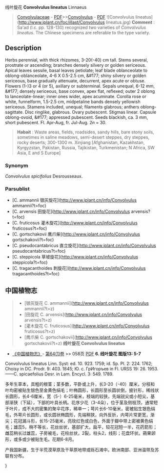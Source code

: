 线叶旋花 **Convolvulus lineatus** Linnaeus

> [Convolvulaceae](http://www.iplant.cn/info/Convolvulaceae?t=foc) - [PDF](http://www.iplant.cn/foc/pdf/Convolvulaceae.pdf)>>[Convolvulus](http://www.iplant.cn/info/Convolvulus?t=foc) - [PDF](http://www.iplant.cn/foc/pdf/Convolvulus.pdf)
![Convolvulus lineatus](http://www.iplant.cn/foc/illast/Convolvulus lineatus.jpg)
> **Comment** : 
> Sa'ad (l.c. pp. 128-130) recognized two varieties of *Convolvulus* *lineatus*. The Chinese specimens are referable to the type variety.

## Description

Herbs perennial, with thick rhizomes, 3-20(-40) cm tall. Stems several, prostrate or ascending; branches densely silvery or golden sericeous. Apical leaves sessile, basal leaves petiolate; leaf blade oblanceolate to oblong-oblanceolate, 4-6 X 0.5-2.5 cm, &amp;#177; shiny silvery or golden sericeous, base gradually attenuate, decurrent, apex acute or obtuse. Flowers (1-)3 or 4 (or 5), axillary or subterminal. Sepals unequal, 6-12 mm, &amp;#177; densely sericeous, base convex, apex flat, reflexed; outer 2 oblong to lanceolate-linear; inner ones wider, apex acuminate. Corolla rose or white, funnelform, 1.5-2.5 cm, midpetaline bands densely yellowish sericeous. Stamens included, unequal; filaments glabrous; anthers oblong-sagittate. Disc ringlike, glabrous. Ovary pubescent. Stigmas linear. Capsule oblong-ovoid, &amp;#177; appressed pubescent. Seeds blackish, ca. 3 mm, short pubescent. Fl. Apr-Aug, fr. Jul-Aug. 2*n* = 30.
> **Habait** : 
> Waste areas, fields, roadsides, sandy hills, bare stony soils, sometimes in saline meadows, semi-desert steppes, dry steppes, rocky deserts; 300-1300 m. Xinjiang [Afghanistan, Kazakhstan, Kyrgyzstan, Pakistan, Russia, Tajikistan, Turkmenistan; N Africa, SW Asia, E and S Europe]

### Synonym
*Convolvulus spicifolius* Desrousseaux.

### Parsublist

* [C.  ammannii  银灰旋花](http://www.iplant.cn/info/Convolvulus ammannii?t=foc)
* [C.  arvensis  田旋花](http://www.iplant.cn/info/Convolvulus arvensis?t=foc)
* [C.  fruticosus  灌木旋花](http://www.iplant.cn/info/Convolvulus fruticosus?t=foc)
* [C.  gortschakovii  鹰爪柴](http://www.iplant.cn/info/Convolvulus gortschakovii?t=foc)
* [C.  pseudocantabricus  直立旋花](http://www.iplant.cn/info/Convolvulus pseudocantabricus?t=foc)
* [C.  steppicola  草坡旋花](http://www.iplant.cn/info/Convolvulus steppicola?t=foc)
* [C.  tragacanthoides  刺旋花](http://www.iplant.cn/info/Convolvulus tragacanthoides?t=foc)
## 中国植物志

> * [银灰旋花  C.  ammannii](http://www.iplant.cn/info/Convolvulus ammannii?t=z)
> * [田旋花  C.  arvensis](http://www.iplant.cn/info/Convolvulus arvensis?t=z)
> * [灌木旋花  C.  fruticosus](http://www.iplant.cn/info/Convolvulus fruticosus?t=z)
> * [鹰爪柴  C.  gortschakovii](http://www.iplant.cn/info/Convolvulus gortschakovii?t=z)
**线叶旋花 Convolvulus lineatus**

* [《中国植物志》](http://www.iplant.cn/frps)- [第64(1)卷](http://www.iplant.cn/frps/vol/64(1)) >> 058页 [PDF](http://www.iplant.cn/frps/pdf/64(1)/058.pdf)
**6. 线叶旋花 图版13: 5-7**

Convolvulus lineatus Linn. Syst: ed. 10. 923. 1759; id. Sp. Pl. 2: 224. 1762; Choisy in DC. Prodr. 9: 403. 1845; Ю. с. ГрИгоръев in Fl. URSS 19: 26. 1953. ——C. spicaefolius Desr. in Lam. Encycl. 3: 549. 1789.

多年生草本，具粗的根茎；茎多数，平卧或上升，长3-20（-40）厘米，分枝和叶均密被贴生银色至金黄色绢毛；叶椭圆形，长圆形至长圆状倒，披针形，稀线状长圆形，长4-6厘米，宽（5-）6-25毫米，枝端的较狭，先端锐尖或小短尖，基部渐狭（下延），下部的叶具长柄。花序少花（3-4朵），位于茎及侧枝顶，通常短于叶片，成不大的密集的聚伞花序，稀单一；萼片长6-10毫米，密被贴生银色绢毛，外萼片长圆形，或长圆状椭圆形，先端稍狭，向外反折，内萼片常更宽，渐尖；花冠漏斗形，长15-25毫米，亮玫红色或白色，外面于瓣中带上密被黄色绢毛；雄蕊5，稍不等长，花丝丝状，基部扩大，扁平，较花冠短一半，花药箭形；雌蕊稍长过雄蕊，子房被毛，花柱丝状，2裂，柱头2，线形；花盘环状。蒴果卵形，或多或少被贴生毛。花期6-8月。

产我国新疆，生于半荒漠草原及干草原地带或砾石滩中。欧洲南部、亚洲温带及苏联有分布。

}